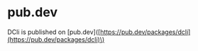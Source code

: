 # pub.dev

DCli is published on \[pub.dev\]\([https://pub.dev/packages/dcli](https://pub.dev/packages/dcli)\)



